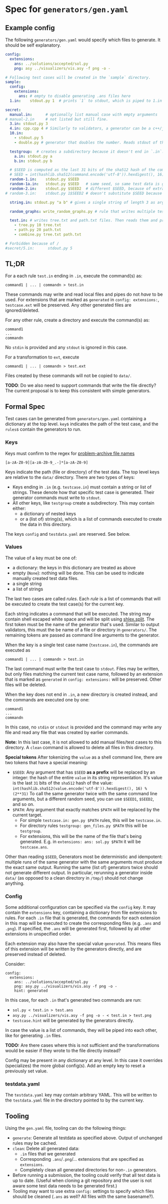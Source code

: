 # Spec for `generators/gen.yaml`

## Example config
The following `generators/gen.yaml` would specify which files to generate. It should be self explanatory.
```yaml
config:
  extensions:
    ans: ../solutions/accepted/sol.py
    png: asy ../visualizers/vis.asy -f png -o -

# Following test cases will be created in the `sample` directory.
sample:
  config:
    extensions:
      ans: # empty to disable generating .ans files here
  1.in:    stdout.py 1  # prints `1` to stdout, which is piped to 1.in

secret:
  manual.in:      # optionally list manual case with empty arguments
# manual-2.in     # not listed but still fine.
  3.in: stdout.py 3
  4.in: cpp.cpp 4 # Similarly to validators, a generator can be a c++/java/.. file or directory
  10.in:
    - stdout.py 5
    - double.py # generator that doubles the number. Reads stdout of the previous command from stdin.

  testgroup:  # creates a subdirectory because it doesn't end in `.in`.
    a.in: stdout.py a
    b.in: stdout.py b

  # $SEED is computed as the last 31 bits of the sha512 hash of the command:
  # SEED = int(hashlib.sha512(command.encode('utf-8')).hexdigest(), 16)%(2**31)
  random-1.in:    stdout.py $SEED
  random-1a.in:   stdout.py $SEED   # same seed, so same test data is generated
  random-2.in:    stdout.py $SEED2  # different $SEED, because of extra `2`
# random-3.in:    stdout.py 1$SEED2 # doesn't substitute $SEED because it's not a prefix

  string.in: stdout.py "a b" # gives a single string of length 3 as argument

  random_graphs: write_random_graphs.py # rule that writes multiple testcases in the random_graphs directory

  test.in: # writes tree.txt and path.txt files. Then reads them and prints the final testcase to stdout
    - tree.py 10 tree.txt
    - path.py 20 path.txt
    - combine.py tree.txt path.txt

# Forbidden because of /
#secret/5.in:      stdout.py 5
```

## TL;DR
For a each rule `test.in` ending in `.in`, execute the command(s) as:
```
command1 | ... | commandn > test.in
```
These commands may write and read local files and pipes do not _have_ to be
used. For extensions that are marked as `generated` in `config: extensions:`,
`testcase.ext` will be preserved. Any other generated files are ignored/deleted.

For any other rule, create a directory and execute the command(s) as:
```
command1
...
commandn
```
No `stdin` is provided and any `stdout` is ignored in this case.

For a transformation to `ext`, execute
```
command1 | ... | commandn > test.ext
```
Files created by these commands will not be copied to `data/`.

**TODO**: Do we also need to support commands that write the file directly? The
current proposal is to keep this consistent with simple generators.

## Formal Spec
Test cases can be generated from `generators/gen.yaml` containing a dictionary at the top level.
`key`s indicates the path of the test case, and the `rules`s contain the generators to run.

### Keys
Keys must confirm to the regex for [problem-archive file names](https://problemarchive.com/wiki/index.php/Problem_Format#General_Requirements)
```
[a-zA-Z0-9][a-zA-Z0-9_.-]*[a-zA-Z0-9]
```
Keys indicate the path (file or directory) of the test data. The top level keys
are relative to the `data/` directory.
There are two types of keys:
- Keys ending in `.in` (e.g. `testcase.in`) must contain a string or list of
  strings. These denote how that specific test case is
  generated. Their generator commands must write to `stdout`.
- All other keys, like `testgroup` create a subdirectory. This may contain
  either:
    - a dictionary of nested keys
    - or a (list of) string(s), which is a list of commands executed to create
      the data in this directory.

The keys `config` and `testdata.yaml` are reserved. See below.

### Values
The value of a key must be one of:
- a dictionary: the keys in this dictionary are treated as above
- empty (`None`): nothing will be done. This can be used to indicate manually created test data files.
- a single string
- a list of strings

The last two cases are called _rules_. Each _rule_ is a list of commands that
will be executed to create the test case(s) for the current key.

Each string indicates a command that will be executed.
The string may contain shell escaped white space and will be split using
[shlex.split](https://docs.python.org/3.7/library/shlex.html#shlex.split). The
first token must be the name of the generator that's used. Similar to output
validators, this must the be name of a file or directory in `generators/`. The
remaining tokens are passed as command line arguments to the generator.

When the key is a single test case name (`testcase.in`), the commands are
executed as
```
command1 | ... | commandn > test.in
```
The last command must write the test case to `stdout`. Files may be written, but
only files matching the current test case name, followed by an extension that is
marked as `generated` in `config: extensions:` will be preserved. Other files
will be deleted.

When the key does not end in `.in`, a new directory is created instead, and the
commands are executed one by one:
```
command1
...
commandn
```
In this case, no `stdin` or `stdout` is provided and the command may write any
file and read any file that was created by earlier commands.

**Note:** In this last case, it is not allowed to add manual files/test cases to this
directory. A `clean` command is allowed to delete all files in this directory.

**Special tokens**
After tokenizing the `value` as a shell command line, there are two tokens that have a special meaning:
- `$SEED`: Any argument that has `$SEED` **as a prefix** will be replaced by an integer: the hash of the entire `value` in its string representation. It's value is the last `31` bits of the `sha512` hash of the value: `int(hashlib.sha512(value.encode('utf-8')).hexdigest(), 16) % (2**31)`
  To call the same generator twice with the same command line arguments, but a different random seed, you can use `$SEED1`, `$SEED2`, and so on.
- `$PATH`: Any argument that exactly matches `$PATH` will be replaced by the
  current target.
    - For simple `testcase.in: gen.py $PATH` rules, this will be `testcase.in`.
    - For directory rules `testgroup: gen_files.py $PATH` this will be `testgroup`.
    - For extensions, this will be the name of the file that's being generated.
      E.g. in `extensions: ans: sol.py $PATH` it will be `testcase.ans`.

Other than reading `$SEED`, Generators most be deterministic and idempotent: multiple runs of the same generator with the same arguments must produce the exact same output.
Running the same (list of) generators twice should not generate different output. In particular, rerunning a generator inside `data/` (as opposed to a clean directory in `/tmp/`) should not change anything.

### Config
Some additional configuration can be specified via the `config` key. It may
contain the `extensions` key, containing a dictionary from file extensions to
rules.
For each `.in` file that is generated, the commands for each extension in this
map will be executed to create the corresponding files (e.g. `.ans` and `.png`).
If specified, the `.ans` will be generated first, followed by all other
extensions in unspecified order.

Each extension may also have the special value `generated`. This means files of
this extension will be written by the generators directly, and are preserved
instead of deleted.

Consider:
```
config:
  extensions:
    ans: ../solutions/accepted/sol.py
    png: asy.py ../visualizers/vis.asy -f png -o -
    hint: generated
```
In this case, for each `.in` that's generated two commands are run:
- `sol.py < test.in > test.ans`
- `asy.py ../visualizers/vis.asy -f png -o - < test.in > test.png`
- `testcase.hint` will be generated by the generators directly.

In case the value is a list of commands, they will be piped into each other,
like for generating `.in` files.

**TODO:** Are there cases where this is not sufficient and the transformations
would be easier if they wrote to the file directly instead?

Config may be present in any dictionary at any level. In this case it overrides (specializes) the more global config(s).
Add an empty key to reset a previously set value.

### testdata.yaml

The `testdata.yaml` key may contain arbitrary YAML. This will be written to the
`testdata.yaml` file in the directory pointed to by the current key.

## Tooling

Using the `gen.yaml` file, tooling can do the following things:
- `generate`: Generate all testdata as specified above. Output of unchanged rules may be cached.
- `clean`: Delete all generated data:
   - `.in` files that we generated
   - Corresponding `.ans`/`.png`/... extensions that are specified as
     `extensions`.
   - Completely clean all generated directories for non-`.in` generators.
- Before running a submission, the tooling could verify that all test data is up to date. (Useful when cloning a git repository and the user is not aware some test data needs to be generated first.)
- Tooling may want to use extra `config:` settings to specify which files should be cleaned (`.ans` as well? All files with the same basename?).

